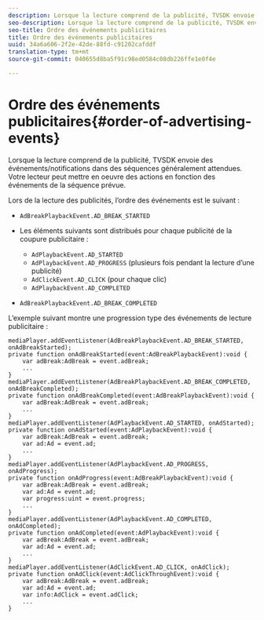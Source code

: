 ```yaml
---
description: Lorsque la lecture comprend de la publicité, TVSDK envoie des événements/notifications dans des séquences généralement attendues. Votre lecteur peut mettre en oeuvre des actions en fonction des événements de la séquence prévue.
seo-description: Lorsque la lecture comprend de la publicité, TVSDK envoie des événements/notifications dans des séquences généralement attendues. Votre lecteur peut mettre en oeuvre des actions en fonction des événements de la séquence prévue.
seo-title: Ordre des événements publicitaires
title: Ordre des événements publicitaires
uuid: 34a6a606-2f2e-42de-88fd-c91202cafddf
translation-type: tm+mt
source-git-commit: 040655d8ba5f91c98ed0584c08db226ffe1e0f4e

---
```



# Ordre des événements publicitaires{#order-of-advertising-events}

Lorsque la lecture comprend de la publicité, TVSDK envoie des événements/notifications dans des séquences généralement attendues. Votre lecteur peut mettre en oeuvre des actions en fonction des événements de la séquence prévue.

<!--<a id="section_69E3CCBC57BB48399799876E83908348"></a>-->

Lors de la lecture des publicités, l’ordre des événements est le suivant :

* `AdBreakPlaybackEvent.AD_BREAK_STARTED`
* Les éléments suivants sont distribués pour chaque publicité de la coupure publicitaire :

   * `AdPlaybackEvent.AD_STARTED`
   * `AdPlaybackEvent.AD_PROGRESS` (plusieurs fois pendant la lecture d’une publicité)
   * `AdClickEvent.AD_CLICK` (pour chaque clic)
   * `AdPlaybackEvent.AD_COMPLETED`

* `AdBreakPlaybackEvent.AD_BREAK_COMPLETED`

L’exemple suivant montre une progression type des événements de lecture publicitaire :

```
mediaPlayer.addEventListener(AdBreakPlaybackEvent.AD_BREAK_STARTED, onAdBreakStarted); 
private function onAdBreakStarted(event:AdBreakPlaybackEvent):void { 
    var adBreak:AdBreak = event.adBreak; 
    ... 
} 
mediaPlayer.addEventListener(AdBreakPlaybackEvent.AD_BREAK_COMPLETED, onAdBreakCompleted); 
private function onAdBreakCompleted(event:AdBreakPlaybackEvent):void { 
    var adBreak:AdBreak = event.adBreak; 
    ... 
} 
mediaPlayer.addEventListener(AdPlaybackEvent.AD_STARTED, onAdStarted); 
private function onAdStarted(event:AdPlaybackEvent):void { 
    var adBreak:AdBreak = event.adBreak; 
    var ad:Ad = event.ad; 
    ... 
} 
mediaPlayer.addEventListener(AdPlaybackEvent.AD_PROGRESS, onAdProgress); 
private function onAdProgress(event:AdBreakPlaybackEvent):void { 
    var adBreak:AdBreak = event.adBreak; 
    var ad:Ad = event.ad;  
    var progress:uint = event.progress; 
    ... 
} 
mediaPlayer.addEventListener(AdPlaybackEvent.AD_COMPLETED, onAdCompleted); 
private function onAdCompleted(event:AdPlaybackEvent):void { 
    var adBreak:AdBreak = event.adBreak; 
    var ad:Ad = event.ad; 
    ... 
} 
mediaPlayer.addEventListener(AdClickEvent.AD_CLICK, onAdClick); 
private function onAdClick(event:AdClickThroughEvent):void { 
    var adBreak:AdBreak = event.adBreak; 
    var ad:Ad = event.ad; 
    var info:AdClick = event.adClick; 
    ... 
} 
```

